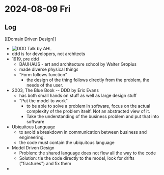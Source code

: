 # 2024-08-09 Fri

## Log

[[Domain Driven Design]]
+ ![DDD Talk by AHL](https://youtu.be/6nrRfCkeAKU)
+ ddd is for developers, not architects
+ 1919, pre ddd
	+ BAUHAUS - art and architecture school by Walter Gropius
	+ made diverse physical things
	+ "Form follows function"
		+ the design of the thing follows directly from the problem, the needs of the user.
+ 2003, The Blue Book -- DDD by Eric Evans
	+ has both small hands on stuff as well as large design stuff
	+ "Put the model to work"
		+ to be able to solve a problem in software, focus on the actual complexity of the problem itself. Not an abstracted view of it.
		+ Take the understanding of the business problem and put that into software
+ Ubiquitous Language
	+ to avoid a breakdown in communication between business and engineering.
	+ the code must contain the ubiquitous language
+ Model Driven Design
	+ Problem: the shared language does not flow all the way to the code
	+ Solution: tie the code directly to the model, look for drifts ("fractures") and fix them
+ 